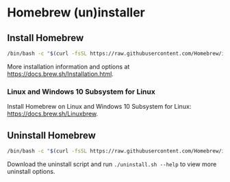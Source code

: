 # Homebrew (un)installer

## Install Homebrew

```bash
/bin/bash -c "$(curl -fsSL https://raw.githubusercontent.com/Homebrew/install/master/install.sh)"
```

More installation information and options at https://docs.brew.sh/Installation.html.

### Linux and Windows 10 Subsystem for Linux

Install Homebrew on Linux and Windows 10 Subsystem for Linux: https://docs.brew.sh/Linuxbrew.

## Uninstall Homebrew

```bash
/bin/bash -c "$(curl -fsSL https://raw.githubusercontent.com/Homebrew/install/master/uninstall.sh)"
```

Download the uninstall script and run `./uninstall.sh --help` to view more uninstall options.
